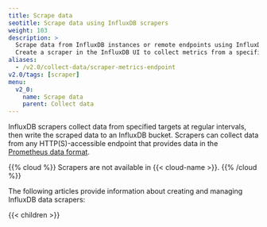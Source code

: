 ```yaml
---
title: Scrape data
seotitle: Scrape data using InfluxDB scrapers
weight: 103
description: >
  Scrape data from InfluxDB instances or remote endpoints using InfluxDB scrapers.
  Create a scraper in the InfluxDB UI to collect metrics from a specified target.
aliases:
  - /v2.0/collect-data/scraper-metrics-endpoint
v2.0/tags: [scraper]
menu:
  v2_0:
    name: Scrape data
    parent: Collect data
---
```


InfluxDB scrapers collect data from specified targets at regular intervals,
then write the scraped data to an InfluxDB bucket.
Scrapers can collect data from any HTTP(S)-accessible endpoint that provides data
in the [Prometheus data format](https://prometheus.io/docs/instrumenting/exposition_formats/).

{{% cloud %}}
Scrapers are not available in {{< cloud-name >}}.
{{% /cloud %}}


The following articles provide information about creating and managing InfluxDB data scrapers:

{{< children >}}

